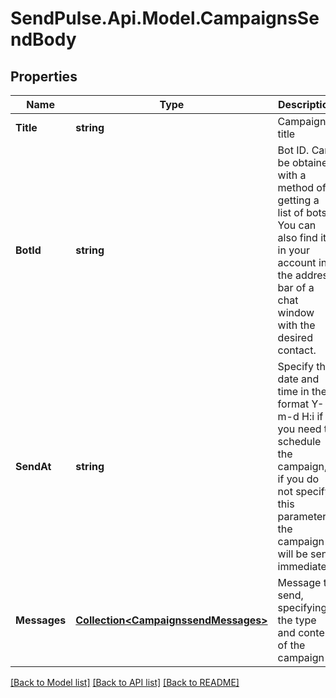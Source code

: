 # SendPulse.Api.Model.CampaignsSendBody
## Properties

Name | Type | Description | Notes
------------ | ------------- | ------------- | -------------
**Title** | **string** | Campaign title | 
**BotId** | **string** | Bot ID. Can be obtained with a method of getting a list of bots. You can also find it in your account in the address bar of a chat window with the desired contact. | 
**SendAt** | **string** | Specify the date and time in the format Y-m-d H:i if you need to schedule the campaign, if you do not specify this parameter, the campaign will be sent immediately | [optional] 
**Messages** | [**Collection&lt;CampaignssendMessages&gt;**](CampaignssendMessages.md) | Message to send, specifying the type and content of the campaign | 

[[Back to Model list]](../README.md#documentation-for-models) [[Back to API list]](../README.md#documentation-for-api-endpoints) [[Back to README]](../README.md)

